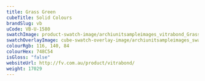 ```yaml
---
title: Grass Green
cubeTitle: Solid Colours
brandSlug: vb
uCode: VB-U-1580
swatchImage: product-swatch-image/archiunitsampleimages_vitrabond_Grass_Green.jpg
swatchOverlayImage: cube-swatch-overlay-image/archiunitsampleimages_swatch-overlay_vitrabond.png
colourRgb: 116, 140, 84
colourHex: 748C54
isGloss: "false"
websiteUrl: http://fv.com.au/product/vitrabond/
weight: 17029
---
```


